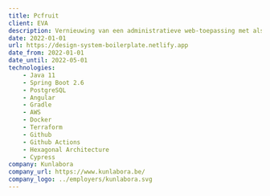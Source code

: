 ```yaml
---
title: Pcfruit
client: EVA
description: Vernieuwing van een administratieve web-toepassing met als doel het dagelijkse werk van fruittelers een pak eenvoudiger te maken (plannen van opdrachten, berekenen van hoeveelheid te gebruiken product, rapportering, ...).
date: 2022-01-01
url: https://design-system-boilerplate.netlify.app
date_from: 2022-01-01
date_until: 2022-05-01
technologies:
    - Java 11
    - Spring Boot 2.6
    - PostgreSQL
    - Angular
    - Gradle
    - AWS
    - Docker
    - Terraform
    - Github
    - Github Actions
    - Hexagonal Architecture
    - Cypress
company: Kunlabora
company_url: https://www.kunlabora.be/
company_logo: ../employers/kunlabora.svg
---
```

